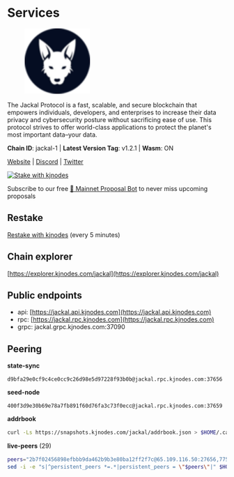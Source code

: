 # Services

<figure><img src="https://raw.githubusercontent.com/kj89/cosmos-images/main/logos/jackal.png" width="150" alt=""><figcaption></figcaption></figure>

The Jackal Protocol is a fast, scalable, and secure blockchain that empowers  individuals, developers, and enterprises to increase their data privacy and  cybersecurity posture without sacrificing ease of use. This protocol strives  to offer world-class applications to protect the planet's most important data–your data.

**Chain ID**: jackal-1 | **Latest Version Tag**: v1.2.1 | **Wasm**: ON

[Website](https://jackalprotocol.com) | [Discord](https://discord.com/invite/5GKym3p6rj) | [Twitter](https://twitter.com/Jackal_Protocol)

[![Stake with kjnodes](https://i.ibb.co/cr44Q8j/button-stake-with-kjnodes.png)](https://restake.app/jackal/jklvaloper1tr3wm3mdkz0tda6t7vavqnn7fe2g4un0f67xmt)

Subscribe to our free [🤖 Mainnet Proposal Bot](https://t.me/kjnodes_proposal_bot) to never miss upcoming proposals

## Restake

[Restake with kjnodes](https://restake.app/jackal/jklvaloper1tr3wm3mdkz0tda6t7vavqnn7fe2g4un0f67xmt) (every 5 minutes)
## Chain explorer
[https://explorer.kjnodes.com/jackal](https://explorer.kjnodes.com/jackal)

## Public endpoints

* api: [https://jackal.api.kjnodes.com](https://jackal.api.kjnodes.com)
* rpc: [https://jackal.rpc.kjnodes.com](https://jackal.rpc.kjnodes.com)
* grpc: jackal.grpc.kjnodes.com:37090

## Peering

**state-sync**

```text
d9bfa29e0cf9c4ce0cc9c26d98e5d97228f93b0b@jackal.rpc.kjnodes.com:37656
```

**seed-node**

```text
400f3d9e30b69e78a7fb891f60d76fa3c73f0ecc@jackal.rpc.kjnodes.com:37659
```

**addrbook**
```bash
curl -Ls https://snapshots.kjnodes.com/jackal/addrbook.json > $HOME/.canine/config/addrbook.json
```

**live-peers** (29)
```bash
peers="2b7f02456898efbbb9da462b9b3e80ba12ff2f7c@65.109.116.50:27656,7751d16cfa48da0a5bea6f40e9bcc386b4c76c50@51.89.7.184:26638,2a55d2e6cc5fa2dda8a484ab7d00f77f076d237f@141.95.47.216:26656,dbec14a10d43c25d77ee9987a985652fa4e6344a@131.153.59.6:26656,0841db0ae5e5443905837e196d2e1ffd31f2e480@131.153.202.81:36656,8cb23f8ba742452f2f81f019a648f0660fabfd46@65.109.106.155:26656,2ec46ff04ebfafc19f505feaaf00943c15bb2757@185.16.38.149:26656,dd3cab79ffae0aed4f519503b66e9403c69eeb14@85.237.193.101:25565,dbbd1e102b9d0cde827cd272205fa3a2886a6b2c@5.9.147.22:21656,6852add4eaa027707a6000c78ea9e7cde81b058f@18.118.26.4:26656,80cc4b90a546a138a480642dd5ce0fcf65ba2d8c@65.108.41.172:29956,67fbe07c5042c864a6028d969924db6b6b9959b2@5.9.79.121:26656,ef8c470a03f3753df53dad15a435f99d6869f6a7@51.81.107.95:10856,519f2b648a2a8794ac33b195f39b6d836e09f8f2@131.153.154.13:26656,f7b5bc8e8eb8a954f9c36ac7c06ff7b9b847c785@167.86.82.140:46656,7ec80b61b883b6534f6b405353219a63ee7ed348@65.109.24.188:17556,7c85c0aa43e8027b424cb356554a4ccc801a968d@198.244.212.27:26656,55bbee79c024a5032222ee4cac0d932c4033c63a@142.132.209.97:26656,af774f532cf4b53528b0c418d01dbec549207841@162.19.84.205:26656,7adbbe1a5f867a0befcf1fd94f395dd8257d718f@71.236.119.108:57656,f3b96273f3b1a7d2594851badd4302f16db81cfa@23.29.55.92:26656,976d837d399c0914cca7ba81fcd554b1f3d7a7bd@184.146.54.81:26656,e7e0fa5e56b19da4aa9fc43aa9fb4ef7bb7fabdc@198.244.178.213:26656,72f98b8ac9af924c77f52cdc26a78e7728d4e19d@24.158.14.210:26656,d9bfa29e0cf9c4ce0cc9c26d98e5d97228f93b0b@65.109.88.38:37656,0faa7f1099de2e02deebe09fcb52863056333265@144.202.72.17:26616,ff94a29e02de8369faf37c76d3c97684bbd51bd6@185.16.38.165:17556,713d202326eedaed41d467b26051aba62727febd@5.9.69.241:26656,0daa5dcda773b1d3842ba2881cf27aab519a2cac@54.36.108.222:28656"
sed -i -e "s|^persistent_peers *=.*|persistent_peers = \"$peers\"|" $HOME/.canine/config/config.toml
```
